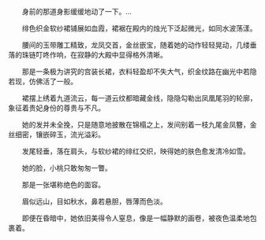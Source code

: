 　　身前的那道身影缓缓地动了一下。...

　　绯色织金软纱裙铺展如血霞，裙裾在殿内的烛光下泛起微光，如同水波荡漾。

　　腰间的玉带雕工精致，龙凤交首，金丝嵌宝，随着她的动作轻轻晃动，几缕垂落的珠链叮咚作响，在寂静的大殿中显得格外清晰。

　　那是一条极为讲究的宫装长裙，衣料轻盈却不失大气，织金纹路在幽光中若隐若现，仿佛活了一般。

　　裙摆上绣着九道流云，每一道云纹都暗藏金线，隐隐勾勒出凤凰尾羽的轮廓，象征着贵妃身份的尊贵与不凡。

　　她的发并未全挽，只是随意地披散在锦榻之上，发间别着一枝九尾金凤簪，金丝细密，镶嵌碎玉，流光溢彩。

　　发尾轻垂，落在肩头，与软纱裙的绯红交织，映得她的肤色愈发清冷如雪。

　　她的脸，小桃只敢匆匆一瞥。

　　那是一张堪称绝色的面容。

　　眉似远山，目如秋水，鼻若悬胆，唇薄而色淡。

　　即便在昏暗中，她依旧美得令人窒息，像是一幅静默的画卷，被夜色温柔地包裹着。